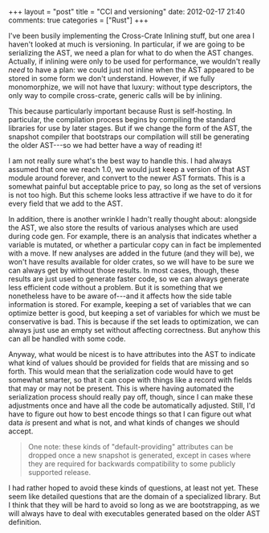 +++
layout = "post"
title = "CCI and versioning"
date: 2012-02-17 21:40
comments: true
categories = ["Rust"]
+++

I've been busily implementing the Cross-Crate Inlining stuff, but one
area I haven't looked at much is versioning.  In particular, if we are
going to be serializing the AST, we need a plan for what to do when
the AST changes.  Actually, if inlining were only to be used for
performance, we wouldn't really *need* to have a plan: we could just
not inline when the AST appeared to be stored in some form we don't
understand. However, if we fully monomorphize, we will not have that
luxury: without type descriptors, the only way to compile cross-crate,
generic calls will be by inlining.  

This because particularly important because Rust is self-hosting.  In
particular, the compilation process begins by compiling the standard
libraries for use by later stages.  But if we change the form of the
AST, the snapshot compiler that bootstraps our compilation will still
be generating the older AST---so we had better have a way of reading
it!

I am not really sure what's the best way to handle this.  I had always
assumed that one we reach 1.0, we would just keep a version of that
AST module around forever, and convert to the newer AST formats.  This
is a somewhat painful but acceptable price to pay, so long as the set
of versions is not too high.  But this scheme looks less attractive if
we have to do it for every field that we add to the AST.  

In addition, there is another wrinkle I hadn't really thought about:
alongside the AST, we also store the results of various analyses which
are used during code gen.  For example, there is an analysis that
indicates whether a variable is mutated, or whether a particular copy
can in fact be implemented with a move.  If new analyses are added in
the future (and they will be), we won't have results available for
older crates, so we will have to be sure we can always get by without
those results.  In most cases, though, these results are just used to
generate faster code, so we can always generate less efficient code
without a problem.  But it is something that we nonetheless have to be
aware of---and it affects how the side table information is stored.
For example, keeping a set of variables that we can optimize better is
good, but keeping a set of variables for which we must be conservative
is bad.  This is because if the set leads to optimization, we can
always just use an empty set without affecting correctness.  But
anyhow this can all be handled with some code.

Anyway, what would be nicest is to have attributes into the AST to
indicate what kind of values should be provided for fields that are
missing and so forth.  This would mean that the serialization code
would have to get somewhat smarter, so that it can cope with things
like a record with fields that may or may not be present.  This is
where having automated the serialization process should really pay
off, though, since I can make these adjustments once and have all the
code be automatically adjusted.  Still, I'd have to figure out how to
best encode things so that I can figure out what data *is* present and
what is not, and what kinds of changes we should accept.

> One note: these kinds of "default-providing" attributes can be dropped
> once a new snapshot is generated, except in cases where they are
> required for backwards compatibility to some publicly supported
> release.

I had rather hoped to avoid these kinds of questions, at least not
yet.  These seem like detailed questions that are the domain of a
specialized library.  But I think that they will be hard to avoid so
long as we are bootstrapping, as we will always have to deal with
executables generated based on the older AST definition.
